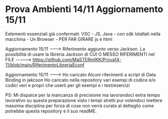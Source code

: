 # Prova Ambienti 14/11  Aggiornamento 15/11

Eelementi essenziali già confermati:
VSC - JS, Java - con sdk Istallati nella macchina - Un Browser - PER FAR GIRARE js e html


Aggiornamento 15/11  ---> Riferimento aggiunto verso Jackson.
La possibilità di usare la libreria Jackson di CUI O MESSO RIFERIMENTI nel FILE -----> 
https://github.com/MaSTERmIKK/Prova14-11/blob/main/RiferimentoLibreriaEconf


Aggiornamento 15/11  ---> Ho caricato Alcuni riferimenti a script di Data Binding in jakcson
Ho caricato nella repository vari esempi di codice e/o codici veri e propri che userò per gli esempi e i test/esercizi 


PS:  Mi dispaice per la mancanza di precisione ma lavorandoci extra tempo lavorativo su questa preparazione visto i tempi stretti pur volendoci mettere massima disciplina per forza di cose non verrà curata al dettaglio come potrebbe questa repository e il suo readME.
